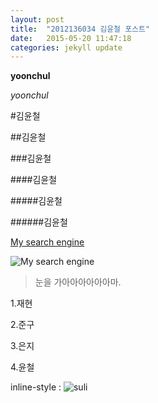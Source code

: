 ```yaml
---
layout: post
title:  "2012136034 김윤철 포스트"
date:   2015-05-20 11:47:18
categories: jekyll update
---
```

**yoonchul**

*yoonchul*

#김윤철

##김윤철

###김윤철

####김윤철

#####김윤철

######김윤철

[My search engine](https://www.google.co.kr)


![My search engine](https://www.google.co.kr)

> 눈을 가아아아아아아마.


1.재현

2.준구

3.은지

4.윤철

inline-style :
![suli](http://tv03.search.naver.net/thm?size=120x150&quality=9&q=http://sstatic.naver.net/people/103/201307291410586501.jpg)

